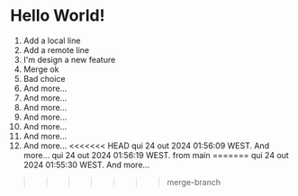 # Hello World!
1. Add a local line
2. Add a remote line
3. I'm design a new feature
4. Merge ok
5. Bad choice
6. And more...
7. And more...
8. And more...
9. And more...
10. And more...
11. And more...
12. And more...
<<<<<<< HEAD
qui 24 out 2024 01:56:09 WEST. And more...
qui 24 out 2024 01:56:19 WEST. from main
=======
qui 24 out 2024 01:55:30 WEST. And more...
>>>>>>> merge-branch

